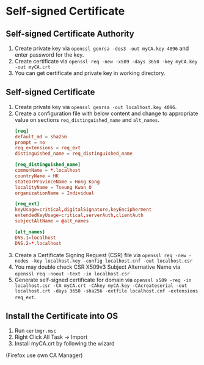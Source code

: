 # Self-signed Certificate

## Self-signed Certificate Authority

1. Create private key via `openssl genrsa -des3 -out myCA.key 4096` and enter password for the key.
2. Create certificate via `openssl req -new -x509 -days 3650 -key myCA.key -out myCA.crt`
2. You can get certificate and private key in working directory.

## Self-signed Certificate

1. Create private key via `openssl genrsa -out localhost.key 4096`.
2. Create a configuration file with below content and change to appropriate value on sections `req_distinguished_name` and `alt_names`.
   ``` localhost.cnf
   [req]
   default_md = sha256
   prompt = no
   req_extensions = req_ext
   distinguished_name = req_distinguished_name
   
   [req_distinguished_name]
   commonName = *.localhost
   countryName = HK
   stateOrProvinceName = Hong Kong
   localityName = Tseung Kwan O
   organizationName = Individual
   
   [req_ext]
   keyUsage=critical,digitalSignature,keyEncipherment
   extendedKeyUsage=critical,serverAuth,clientAuth
   subjectAltName = @alt_names
   
   [alt_names]
   DNS.1=localhost
   DNS.2=*.localhost
   ```
3. Create a Certificate Signing Request (CSR) file via `openssl req -new -nodes -key localhost.key -config localhost.cnf -out localhost.csr`
4. You may double check CSR X509v3 Subject Alternative Name via `openssl req -noout -text -in localhost.csr`
5. Generate self-signed certificate for domain via `openssl x509 -req -in localhost.csr -CA myCA.crt -CAkey myCA.key -CAcreateserial -out localhost.crt -days 3650 -sha256 -extfile localhost.cnf -extensions req_ext`.

## Install the Certificate into OS

1. Run `certmgr.msc`
2. Right Click All Task -> Import
3. Install myCA.crt by following the wizard
 
 (Firefox use own CA Manager)